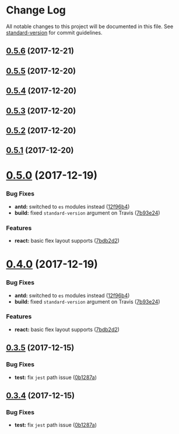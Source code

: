 # Change Log

All notable changes to this project will be documented in this file. See [standard-version](https://github.com/conventional-changelog/standard-version) for commit guidelines.

<a name="0.5.6"></a>
## [0.5.6](https://github.com/jimzhan/create-esnext-app/compare/v0.5.5...v0.5.6) (2017-12-21)



<a name="0.5.5"></a>
## [0.5.5](https://github.com/jimzhan/create-esnext-app/compare/v0.5.4...v0.5.5) (2017-12-20)



<a name="0.5.4"></a>
## [0.5.4](https://github.com/jimzhan/create-esnext-app/compare/v0.5.3...v0.5.4) (2017-12-20)



<a name="0.5.3"></a>
## [0.5.3](https://github.com/jimzhan/create-esnext-app/compare/v0.5.0...v0.5.3) (2017-12-20)



<a name="0.5.2"></a>
## [0.5.2](https://github.com/jimzhan/create-esnext-app/compare/v0.5.0...v0.5.2) (2017-12-20)



<a name="0.5.1"></a>
## [0.5.1](https://github.com/jimzhan/create-esnext-app/compare/v0.5.0...v0.5.1) (2017-12-20)



<a name="0.5.0"></a>
# [0.5.0](https://github.com/jimzhan/create-esnext-app/compare/v0.3.6...v0.5.0) (2017-12-19)


### Bug Fixes

* **antd:** switched to `es` modules instead ([12f96b4](https://github.com/jimzhan/create-esnext-app/commit/12f96b4))
* **build:** fixed `standard-version` argument on Travis ([7b93e24](https://github.com/jimzhan/create-esnext-app/commit/7b93e24))


### Features

* **react:** basic flex layout supports ([7bdb2d2](https://github.com/jimzhan/create-esnext-app/commit/7bdb2d2))



<a name="0.4.0"></a>
# [0.4.0](https://github.com/jimzhan/create-esnext-app/compare/v0.3.6...v0.4.0) (2017-12-19)


### Bug Fixes

* **antd:** switched to `es` modules instead ([12f96b4](https://github.com/jimzhan/create-esnext-app/commit/12f96b4))
* **build:** fixed `standard-version` argument on Travis ([7b93e24](https://github.com/jimzhan/create-esnext-app/commit/7b93e24))


### Features

* **react:** basic flex layout supports ([7bdb2d2](https://github.com/jimzhan/create-esnext-app/commit/7bdb2d2))



<a name="0.3.5"></a>
## [0.3.5](https://github.com/jimzhan/create-esnext-app/compare/v0.3.3...v0.3.5) (2017-12-15)


### Bug Fixes

* **test:** fix `jest` path issue ([0b1287a](https://github.com/jimzhan/create-esnext-app/commit/0b1287a))



<a name="0.3.4"></a>
## [0.3.4](https://github.com/jimzhan/create-esnext-app/compare/v0.3.3...v0.3.4) (2017-12-15)


### Bug Fixes

* **test:** fix `jest` path issue ([0b1287a](https://github.com/jimzhan/create-esnext-app/commit/0b1287a))

